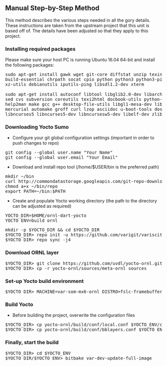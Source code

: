 ## Manual Step-by-Step Method

This method describes the various steps needed in all the gory details.  These instructions
are taken from the upstream project that this unit is based off of.  The details have been
adjusted so that they apply to this project.

### Installing required packages

Please make sure your host PC is running Ubuntu 16.04 64-bit and install the following packages:

<pre>
sudo apt-get install gawk wget git-core diffstat unzip texinfo gcc-multilib \
build-essential chrpath socat cpio python python3 python3-pip python3-pexpect \
xz-utils debianutils iputils-ping libsdl1.2-dev xterm

sudo apt-get install autoconf libtool libglib2.0-dev libarchive-dev python-git \
sed cvs subversion coreutils texi2html docbook-utils python-pysqlite2 \
help2man make gcc g++ desktop-file-utils libgl1-mesa-dev libglu1-mesa-dev \
mercurial automake groff curl lzop asciidoc u-boot-tools dos2unix mtd-utils pv \
libncurses5 libncurses5-dev libncursesw5-dev libelf-dev zlib1g-dev
</pre>

### Downloading Yocto Sumo

- Configure your git global configuration settings (important in order to push changes to repo)

<pre>
git config --global user.name "Your Name"
git config --global user.email "Your Email"
</pre>

- Download and install repo tool (/home/$USER/bin is the preferred path)

<pre>
mkdir ~/bin
curl http://commondatastorage.googleapis.com/git-repo-downloads/repo > ~/bin/repo
chmod a+x ~/bin/repo
export PATH=~/bin:$PATH
</pre>

- Create and populate Yocto working directory (the path to the directory can be adjusted as required)

<pre>
YOCTO_DIR=$HOME/ornl-dart-yocto
YOCTO_ENV=build_ornl
</pre>

<pre>
mkdir -p $YOCTO_DIR && cd $YOCTO_DIR
$YOCTO_DIR> repo init -u https://github.com/varigit/variscite-bsp-platform.git -b sumo
$YOCTO_DIR> repo sync -j4
</pre>

### Download ORNL layer

<pre>
$YOCTO_DIR> git clone https://github.com/uvdl/yocto-ornl.git -b merge/DevelopRefactor
$YOCTO_DIR> cp -r yocto-ornl/sources/meta-ornl sources
</pre>

### Set-up Yocto build environment

<pre>
$YOCTO_DIR> MACHINE=var-som-mx6-ornl DISTRO=fslc-framebuffer . setup-environment $YOCTO_ENV
</pre>

### Build Yocto

- Before building the project, overwrite the configuration files

<pre>
$YOCTO_DIR> cp yocto-ornl/build/conf/local.conf $YOCTO_ENV/conf/
$YOCTO_DIR> cp yocto-ornl/build/conf/bblayers.conf $YOCTO_ENV/conf/
</pre>

### Finally, start the build

<pre>
$YOCTO_DIR> cd $YOCTO_ENV
$YOCTO_DIR/$YOCTO_ENV> bitbake var-dev-update-full-image
</pre>
